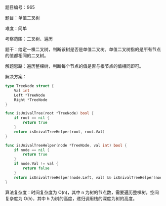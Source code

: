 题目编号：965

题目：单值二叉树

难度：简单

考察范围：二叉树、遍历

题干：给定一棵二叉树，判断该树是否是单值二叉树。单值二叉树指的是所有节点的值都相同的二叉树。

解题思路：遍历整棵树，判断每个节点的值是否与根节点的值相同即可。

解决方案：

```go
type TreeNode struct {
    Val int
    Left *TreeNode
    Right *TreeNode
}

func isUnivalTree(root *TreeNode) bool {
    if root == nil {
        return true
    }
    return isUnivalTreeHelper(root, root.Val)
}

func isUnivalTreeHelper(node *TreeNode, val int) bool {
    if node == nil {
        return true
    }
    if node.Val != val {
        return false
    }
    return isUnivalTreeHelper(node.Left, val) && isUnivalTreeHelper(node.Right, val)
}
```

算法复杂度：时间复杂度为 O(n)，其中 n 为树的节点数，需要遍历整棵树。空间复杂度为 O(h)，其中 h 为树的高度，递归调用栈的深度为树的高度。